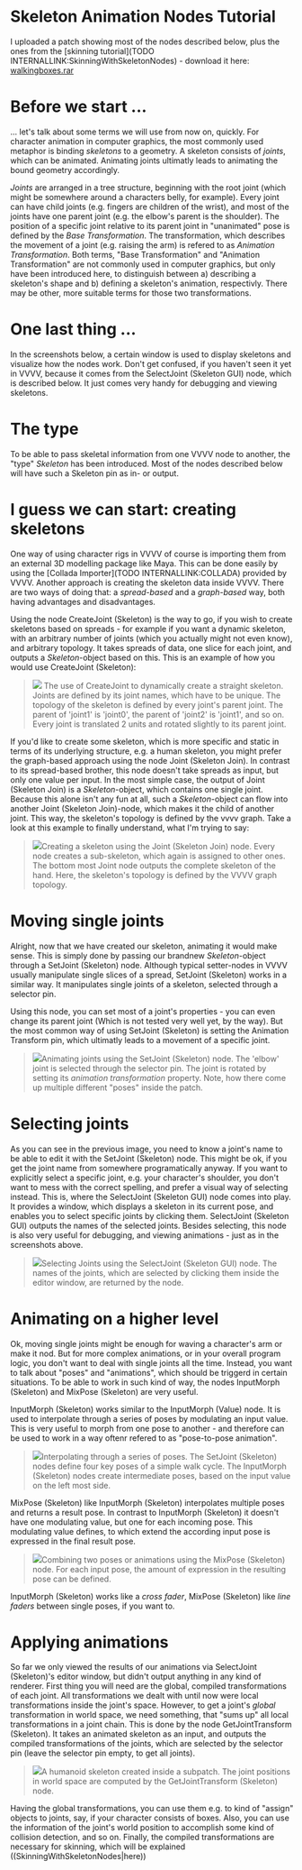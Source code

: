 # Skeleton Animation Nodes Tutorial


I uploaded a patch showing most of the nodes described below, plus the ones from the [skinning tutorial](TODO INTERNALLINK:SkinningWithSkeletonNodes) - download it here: <a href="http://sagishi.zive.at/vvvvwiki/walkingboxes.rar" class="extURL" target="_blank">walkingboxes.rar</a>  

# Before we start ...

... let's talk about some terms we will use from now on, quickly. For character animation in computer graphics, the most commonly used metaphor is binding *skeletons* to a geometry. A skeleton consists of *joints*, which can be animated. Animating joints ultimatly leads to animating the bound geometry accordingly.  

*Joints* are arranged in a tree structure, beginning with the root joint (which might be somewhere around a characters belly, for example). Every joint can have child joints (e.g. fingers are children of the wrist), and most of the joints have one parent joint (e.g. the elbow's parent is the shoulder). The position of a specific joint relative to its parent joint in "unanimated" pose is defined by the *Base Transformation*. The transformation, which describes the movement of a joint (e.g. raising the arm) is refered to as *Animation Transformation*. Both terms, "Base Transformation" and "Animation Transformation" are not commonly used in computer graphics, but only have been introduced here, to distinguish between a) describing a skeleton's shape and b) defining a skeleton's animation, respectivly. There may be other, more suitable terms for those two transformations.  

# One last thing ...

In the screenshots below, a certain window is used to display skeletons and visualize how the nodes work. Don't get confused, if you haven't seen it yet in VVVV, because it comes from the <span class="node">SelectJoint (Skeleton GUI)</span> node, which is described below. It just comes very handy for debugging and viewing skeletons.  

# The  type

To be able to pass skeletal information from one VVVV node to another, the "type" *Skeleton* has been introduced. Most of the nodes described below will have such a <span class="pin">Skeleton</span> pin as in- or output.  

# I guess we can start: creating skeletons

One way of using character rigs in VVVV of course is importing them from an external 3D modelling package like Maya. This can be done easily by using the [Collada Importer](TODO INTERNALLINK:COLLADA) provided by VVVV. Another approach is creating the skeleton data inside VVVV. There are two ways of doing that: a *spread-based* and a *graph-based* way, both having advantages and disadvantages.  

Using the node <span class="node">CreateJoint (Skeleton)</span> is the way to go, if you wish to create skeletons based on spreads - for example if you want a dynamic skeleton, with an arbitrary number of joints (which you actually might not even know), and arbitrary topology. It takes spreads of data, one slice for each joint, and outputs a *Skeleton*-object based on this. This is an example of how you would use <span class="node">CreateJoint (Skeleton)</span>:  

>![](~/img/createjoint.png "") The use of CreateJoint to dynamically create a straight skeleton. Joints are defined by its joint names, which have to be unique. The topology of the skeleton is defined by every joint's parent joint. The parent of 'joint1' is 'joint0', the parent of 'joint2' is 'joint1', and so on. Every joint is translated 2 units and rotated slightly to its parent joint.  

If you'd like to create some skeleton, which is more specific and static in terms of its underlying structure, e.g. a human skeleton, you might prefer the graph-based approach using the node <span class="node">Joint (Skeleton Join)</span>. In contrast to its spread-based brother, this node doesn't take spreads as input, but only one value per input. In the most simple case, the output of <span class="node">Joint (Skeleton Join)</span> is a *Skeleton*-object, which contains one single joint. Because this alone isn't any fun at all, such a *Skeleton*-object can flow into another <span class="node">Joint (Skeleton Join)</span>-node, which makes it the child of another joint. This way, the skeleton's topology is defined by the vvvv graph. Take a look at this example to finally understand, what I'm trying to say:  

>![](~/img/joint2.png "")Creating a skeleton using the <span class="node">Joint (Skeleton Join)</span> node. Every node creates a sub-skeleton, which again is assigned to other ones. The bottom most Joint node outputs the complete skeleton of the hand. Here, the skeleton's topology is defined by the VVVV graph topology.  

# Moving single joints

Alright, now that we have created our skeleton, animating it would make sense. This is simply done by passing our brandnew *Skeleton*-object through a <span class="node">SetJoint (Skeleton)</span> node. Although typical setter-nodes in VVVV usually manipulate single slices of a spread, <span class="node">SetJoint (Skeleton)</span> works in a similar way. It manipulates single joints of a skeleton, selected through a selector pin.  

Using this node, you can set most of a joint's properties - you can even change its parent joint (Which is not tested very well yet, by the way). But the most common way of using <span class="node">SetJoint (Skeleton)</span> is setting the <span class="pin">Animation Transform</span> pin, which ultimatly leads to a movement of a specific joint.  

>![](~/img/setjoint.png "")Animating joints using the <span class="node">SetJoint (Skeleton)</span> node. The 'elbow' joint is selected through the selector pin. The joint is rotated by setting its *animation transformation* property. Note, how there come up multiple different "poses" inside the patch.  

# Selecting joints

As you can see in the previous image, you need to know a joint's name to be able to edit it with the <span class="node">SetJoint (Skeleton)</span> node. This might be ok, if you get the joint name from somewhere programatically anyway. If you want to explicitly select a specific joint, e.g. your character's shoulder, you don't want to mess with the correct spelling, and prefer a visual way of selecting instead. This is, where the <span class="node">SelectJoint (Skeleton GUI)</span> node comes into play. It provides a window, which displays a skeleton in its current pose, and enables you to select specific joints by clicking them. <span class="node">SelectJoint (Skeleton GUI)</span> outputs the names of the selected joints. Besides selecting, this node is also very useful for debugging, and viewing animations - just as in the screenshots above.  

>![](~/img/selectjoint.png "")Selecting Joints using the <span class="node">SelectJoint (Skeleton GUI)</span> node. The names of the joints, which are selected by clicking them inside the editor window, are returned by the node.  

# Animating on a higher level

Ok, moving single joints might be enough for waving a character's arm or make it nod. But for more complex animations, or in your overall program logic, you don't want to deal with single joints all the time. Instead, you want to talk about "poses" and "animations", which should be triggerd in certain situations. To be able to work in such kind of way, the nodes <span class="node">InputMorph (Skeleton)</span> and <span class="node">MixPose (Skeleton)</span> are very useful.  

<span class="node">InputMorph (Skeleton)</span> works similar to the <span class="node">InputMorph (Value)</span> node. It is used to interpolate through a series of poses by modulating an input value. This is very useful to morph from one pose to another - and therefore can be used to work in a way oftenr refered to as "pose-to-pose animation".  

>![](~/img/inputmorph.png "")Interpolating through a series of poses. The <span class="node">SetJoint (Skeleton)</span> nodes define four key poses of a simple walk cycle. The <span class="node">InputMorph (Skeleton)</span> nodes create intermediate poses, based on the input value on the left most side.  

<span class="node">MixPose (Skeleton)</span> like <span class="node">InputMorph (Skeleton)</span> interpolates multiple poses and returns a result pose. In contrast to <span class="node">InputMorph (Skeleton)</span> it doesn't have one modulating value, but one for each incoming pose. This modulating value defines, to which extend the according input pose is expressed in the final result pose.  

>![](~/img/mixpose.png "")Combining two poses or animations using the <span class="node">MixPose (Skeleton)</span> node. For each input pose, the amount of expression in the resulting pose can be defined.  

<span class="node">InputMorph (Skeleton)</span> works like a *cross fader*, <span class="node">MixPose (Skeleton)</span> like *line faders* between single poses, if you want to.  

# Applying animations

So far we only viewed the results of our animations via <span class="node">SelectJoint (Skeleton)</span>'s editor window, but didn't output anything in any kind of renderer. First thing you will need are the global, compiled transformations of each joint. All transformations we dealt with until now were local transformations inside the joint's space. However, to get a joint's *global* transformation in world space, we need something, that "sums up" all local transformations in a joint chain. This is done by the node <span class="node">GetJointTransform (Skeleton)</span>. It takes an animated skeleton as an input, and outputs the compiled transformations of the joints, which are selected by the selector pin (leave the selector pin empty, to get all joints).  

>![](~/img/skinning_example11.png "")A humanoid skeleton created inside a subpatch. The joint positions in world space are computed by the <span class="node">GetJointTransform (Skeleton)</span> node.  

Having the global transformations, you can use them e.g. to kind of "assign" objects to joints, say, if your character consists of boxes. Also, you can use the information of the joint's world position to accomplish some kind of collision detection, and so on. Finally, the compiled transformations are necessary for skinning, which will be explained ((SkinningWithSkeletonNodes|here))